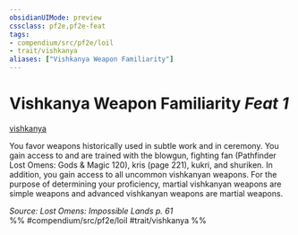 ```yaml
---
obsidianUIMode: preview
cssclass: pf2e,pf2e-feat
tags:
- compendium/src/pf2e/loil
- trait/vishkanya
aliases: ["Vishkanya Weapon Familiarity"]
---
```

# Vishkanya Weapon Familiarity  *Feat 1*  
[vishkanya](/rules/traits/vishkanya-loil.md)  


You favor weapons historically used in subtle work and in ceremony. You gain access to and are trained with the blowgun, fighting fan (Pathfinder Lost Omens: Gods & Magic 120), kris (page 221), kukri, and shuriken. In addition, you gain access to all uncommon vishkanyan weapons. For the purpose of determining your proficiency, martial vishkanyan weapons are simple weapons and advanced vishkanyan weapons are martial weapons.

*Source: Lost Omens: Impossible Lands p. 61*  
%% #compendium/src/pf2e/loil #trait/vishkanya %%